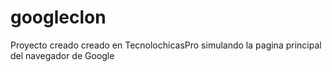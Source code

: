 # googleclon
Proyecto creado creado en TecnolochicasPro simulando la pagina principal del navegador de Google

